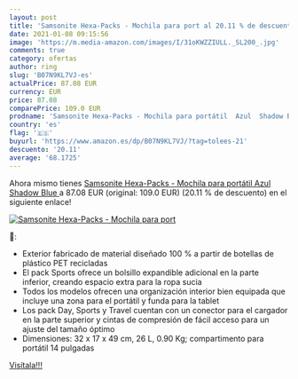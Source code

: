 ```yaml
---
layout: post
title: 'Samsonite Hexa-Packs - Mochila para port al 20.11 % de descuento'
date: 2021-01-08 09:15:56
image: 'https://m.media-amazon.com/images/I/31oKWZZIULL._SL200_.jpg'
comments: true
category: ofertas
author: ring
slug: 'B07N9KL7VJ-es'
actualPrice: 87.08 EUR
currency: EUR
price: 87.08
comparePrice: 109.0 EUR
prodname: 'Samsonite Hexa-Packs - Mochila para portátil  Azul  Shadow Blue '
country: 'es'
flag: '🇪🇸'
buyurl: 'https://www.amazon.es/dp/B07N9KL7VJ/?tag=tolees-21'
descuento: '20.11'
average: '68.1725'
---
```


Ahora mismo tienes [Samsonite Hexa-Packs - Mochila para portátil  Azul  Shadow Blue ](https://www.amazon.es/dp/B07N9KL7VJ/?tag=tolees-21) a 87.08 EUR (original: 109.0 EUR) (20.11 %  de descuento) en el siguiente enlace!

[![Samsonite Hexa-Packs - Mochila para port](https://m.media-amazon.com/images/I/31oKWZZIULL._SL200_.jpg)](https://www.amazon.es/dp/B07N9KL7VJ/?tag=tolees-21)

🔎:

- Exterior fabricado de material diseñado 100 % a partir de botellas de plástico PET recicladas
- El pack Sports ofrece un bolsillo expandible adicional en la parte inferior, creando espacio extra para la ropa sucia
- Todos los modelos ofrecen una organización interior bien equipada que incluye una zona para el portátil y funda para la tablet
- Los pack Day, Sports y Travel cuentan con un conector para el cargador en la parte superior y cintas de compresión de fácil acceso para un ajuste del tamaño óptimo
- Dimensiones: 32 x 17 x 49 cm, 26 L, 0.90 Kg; compartimento para portátil 14 pulgadas

[Visítala!!!](https://www.amazon.es/dp/B07N9KL7VJ/?tag=tolees-21)
